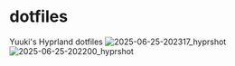 # dotfiles
Yuuki's Hyprland dotfiles
![2025-06-25-202317_hyprshot](https://github.com/user-attachments/assets/427d4fa0-fa37-442a-8386-32af5fab6bb7)
![2025-06-25-202200_hyprshot](https://github.com/user-attachments/assets/b8c68860-c414-4b66-bc33-f2502581253a)
